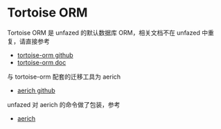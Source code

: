 Tortoise ORM
====


Tortoise ORM 是 unfazed 的默认数据库 ORM，相关文档不在 unfazed 中重复，请直接参考

- [tortoise-orm github](https://github.com/tortoise/tortoise-orm)
- [tortoise-orm doc](https://tortoise.github.io/)


与 tortoise-orm 配套的迁移工具为 aerich

- [aerich github](https://github.com/tortoise/aerich)

unfazed 对 aerich 的命令做了包装，参考

- [aerich](../features/command.md#aerich)

